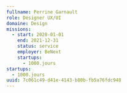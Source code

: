 ```yaml
---
fullname: Perrine Garnault
role: Designer UX/UI
domaine: Design
missions:
  - start: 2020-01-01
    end: 2021-12-31
    status: service
    employer: BeNext
    startups:
      - 1000.jours
startups:
  - 1000.jours
uuid: 7c061c49-d41e-4143-b80b-fb5a76fdc948
---
```

